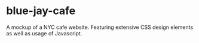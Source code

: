 # blue-jay-cafe
A mockup of a NYC cafe website. Featuring extensive CSS design elements as well as usage of Javascript.
